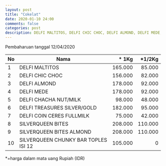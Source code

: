 ```yaml
---
layout: post
title: "Cokelat"
date: 2020-01-10 24:00
comments: false
categories: post
description: DELFI MALTITOS, DELFI CHIC CHOC, DELFI ALMOND, DELFI MEDE, DELFI CHACHA NUT/MILK , DELFI TREASURES SILVER/GOLD, DELFI COIN CERES FULLMILK, SILVERQUEEN BITES, SILVERQUEEN BITES ALMOND, SILVERQUEEN CHUNKY BAR TOPLES ISI 12
---
```


Pembaharuan tanggal 12/04/2020

| No | Nama | * 1Kg | *1/2Kg |
|----|------|------:|-------:|
| 1 | DELFI MALTITOS | 165.000 | 85.000 |
| 2 | DELFI CHIC CHOC | 156.000 | 82.000 |
| 3 | DELFI ALMOND | 178.000 | 92.000 |
| 4 | DELFI MEDE | 178.000 | 92.000 |
| 5 | DELFI CHACHA NUT/MILK | 98.000 | 48.000 |
| 6 | DELFI TREASURES SILVER/GOLD | 182.000 | 95.000 |
| 7 | DELFI COIN CERES FULLMILK | 75.000 | 42.000 |
| 8 | SILVERQUEEN BITES | 208.000 | 110.000 |
| 9 | SILVERQUEEN BITES ALMOND | 208.000 | 110.000 |
| 10 | SILVERQUEEN CHUNKY BAR TOPLES ISI 12 | 105.000 | 0 |

*=harga dalam mata uang Rupiah (IDR)
